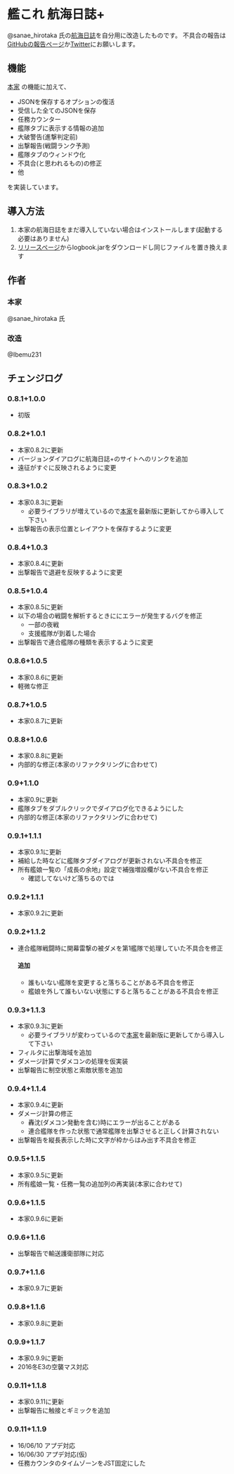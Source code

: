 # 艦これ 航海日誌+
@sanae_hirotaka 氏の[航海日誌](http://kancolle.sanaechan.net/)を自分用に改造したものです。
不具合の報告は[GitHubの報告ページ](https://github.com/Ibemu/logbook/issues/new)か[Twitter](https://twitter.com/Ibemu231)にお願いします。

## 機能
[本家](http://kancolle.sanaechan.net/) の機能に加えて、

* JSONを保存するオプションの復活
* 受信した全てのJSONを保存
* 任務カウンター
* 艦隊タブに表示する情報の追加
* 大破警告(進撃判定前)
* 出撃報告(戦闘ランク予測)
* 艦隊タブのウィンドウ化
* 不具合(と思われるもの)の修正
* 他

を実装しています。

## 導入方法
1. 本家の航海日誌をまだ導入していない場合はインストールします(起動する必要はありません)
2. [リリースページ](https://github.com/Ibemu/logbook/releases)からlogbook.jarをダウンロードし同じファイルを置き換えます

## 作者
### 本家
@sanae_hirotaka 氏

### 改造
@Ibemu231

## チェンジログ
### 0.8.1+1.0.0
* 初版

### 0.8.2+1.0.1
* 本家0.8.2に更新
* バージョンダイアログに航海日誌+のサイトへのリンクを追加
* 遠征がすぐに反映されるように変更

### 0.8.3+1.0.2
* 本家0.8.3に更新
  * 必要ライブラリが増えているので[本家](http://kancolle.sanaechan.net/)を最新版に更新してから導入して下さい
* 出撃報告の表示位置とレイアウトを保存するように変更

### 0.8.4+1.0.3
* 本家0.8.4に更新
* 出撃報告で退避を反映するように変更

### 0.8.5+1.0.4
* 本家0.8.5に更新
* 以下の場合の戦闘を解析するときににエラーが発生するバグを修正
  * 一部の夜戦
  * 支援艦隊が到着した場合
* 出撃報告で連合艦隊の種類を表示するように変更

### 0.8.6+1.0.5
* 本家0.8.6に更新
* 軽微な修正

### 0.8.7+1.0.5
* 本家0.8.7に更新

### 0.8.8+1.0.6
* 本家0.8.8に更新
* 内部的な修正(本家のリファクタリングに合わせて)

### 0.9+1.1.0
* 本家0.9に更新
* 艦隊タブをダブルクリックでダイアログ化できるようにした
* 内部的な修正(本家のリファクタリングに合わせて)

### 0.9.1+1.1.1
* 本家0.9.1に更新
* 補給した時などに艦隊タブダイアログが更新されない不具合を修正
* 所有艦娘一覧の「成長の余地」設定で補強増設欄がない不具合を修正
  * 確認してないけど落ちるのでは

### 0.9.2+1.1.1
* 本家0.9.2に更新

### 0.9.2+1.1.2
* 連合艦隊戦闘時に開幕雷撃の被ダメを第1艦隊で処理していた不具合を修正

  #### 追加
  * 誰もいない艦隊を変更すると落ちることがある不具合を修正
  * 艦娘を外して誰もいない状態にすると落ちることがある不具合を修正

### 0.9.3+1.1.3
* 本家0.9.3に更新
  * 必要ライブラリが変わっているので[本家](http://kancolle.sanaechan.net/)を最新版に更新してから導入して下さい
* フィルタに出撃海域を追加
* ダメージ計算でダメコンの処理を仮実装
* 出撃報告に制空状態と索敵状態を追加

### 0.9.4+1.1.4
* 本家0.9.4に更新
* ダメージ計算の修正
  * 轟沈(ダメコン発動を含む)時にエラーが出ることがある
  * 連合艦隊を作った状態で通常艦隊を出撃させると正しく計算されない
* 出撃報告を縦長表示した時に文字が枠からはみ出す不具合を修正

### 0.9.5+1.1.5
* 本家0.9.5に更新
* 所有艦娘一覧・任務一覧の追加列の再実装(本家に合わせて)

### 0.9.6+1.1.5
* 本家0.9.6に更新

### 0.9.6+1.1.6
* 出撃報告で輸送護衛部隊に対応

### 0.9.7+1.1.6
* 本家0.9.7に更新

### 0.9.8+1.1.6
* 本家0.9.8に更新

### 0.9.9+1.1.7
* 本家0.9.9に更新
* 2016冬E3の空襲マス対応

### 0.9.11+1.1.8
* 本家0.9.11に更新
* 出撃報告に触接とギミックを追加

### 0.9.11+1.1.9
* 16/06/10 アプデ対応
* 16/06/30 アプデ対応(仮)
* 任務カウンタのタイムゾーンをJST固定にした

